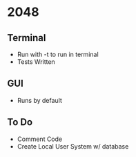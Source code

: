 # 2048
## Terminal
* Run with -t to run in terminal
* Tests Written

## GUI
* Runs by default

## To Do
* Comment Code
* Create Local User System w/ database